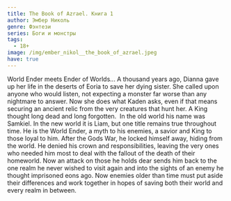 ```yaml
---
title: The Book of Azrael. Книга 1
author: Эмбер Николь
genre: Фэнтези
series: Боги и монстры
tags:
  - 18+
image: /img/ember_nikol__the_book_of_azrael.jpeg
have: true
---
```

World Ender meets Ender of Worlds... A thousand years ago, Dianna gave up her life in the deserts of Eoria to save her dying sister. She called upon anyone who would listen, not expecting a monster far worse than any nightmare to answer. Now she does what Kaden asks, even if that means securing an ancient relic from the very creatures that hunt her. A King thought long dead and long forgotten.  In the old world his name was Samkiel. In the new world it is Liam, but one title remains true throughout time. He is the World Ender, a myth to his enemies, a savior and King to those loyal to him. After the Gods War, he locked himself away, hiding from the world. He denied his crown and responsibilities, leaving the very ones who needed him most to deal with the fallout of the death of their homeworld. Now an attack on those he holds dear sends him back to the one realm he never wished to visit again and into the sights of an enemy he thought imprisoned eons ago. Now enemies older than time must put aside their differences and work together in hopes of saving both their world and every realm in between.